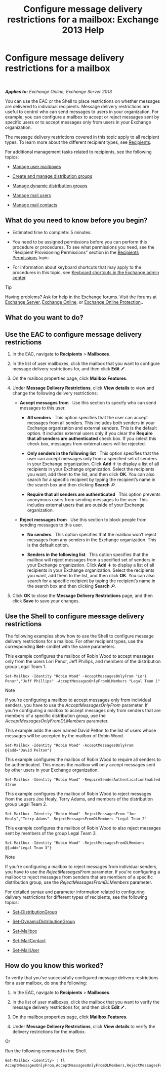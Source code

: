 ﻿---
title: 'Configure message delivery restrictions for a mailbox: Exchange 2013 Help'
TOCTitle: Configure message delivery restrictions for a mailbox
ms:assetid: c4b8b89f-3dbe-4cb8-8839-9a4e8067e00c
ms:mtpsurl: https://technet.microsoft.com/en-us/library/Bb397214(v=EXCHG.150)
ms:contentKeyID: 50396328
ms.date: 12/10/2017
mtps_version: v=EXCHG.150
---

# Configure message delivery restrictions for a mailbox

 

_**Applies to:** Exchange Online, Exchange Server 2013_


You can use the EAC or the Shell to place restrictions on whether messages are delivered to individual recipients. Message delivery restrictions are useful to control who can send messages to users in your organization. For example, you can configure a mailbox to accept or reject messages sent by specific users or to accept messages only from users in your Exchange organization.

The message delivery restrictions covered in this topic apply to all recipient types. To learn more about the different recipient types, see [Recipients](recipients-exchange-2013-help.md).

For additional management tasks related to recipients, see the following topics:

  - [Manage user mailboxes](manage-user-mailboxes-exchange-2013-help.md)

  - [Create and manage distribution groups](create-and-manage-distribution-groups-exchange-2013-help.md)

  - [Manage dynamic distribution groups](manage-dynamic-distribution-groups-exchange-2013-help.md)

  - [Manage mail users](manage-mail-users-exchange-2013-help.md)

  - [Manage mail contacts](manage-mail-contacts-exchange-2013-help.md)

## What do you need to know before you begin?

  - Estimated time to complete: 5 minutes.

  - You need to be assigned permissions before you can perform this procedure or procedures. To see what permissions you need, see the "Recipient Provisioning Permissions" section in the [Recipients Permissions](recipients-permissions-exchange-2013-help.md) topic.

  - For information about keyboard shortcuts that may apply to the procedures in this topic, see [Keyboard shortcuts in the Exchange admin center](keyboard-shortcuts-in-the-exchange-admin-center-exchange-online-protection-help.md).


> [!TIP]
> Having problems? Ask for help in the Exchange forums. Visit the forums at <A href="https://go.microsoft.com/fwlink/p/?linkid=60612">Exchange Server</A>, <A href="https://go.microsoft.com/fwlink/p/?linkid=267542">Exchange Online</A>, or <A href="https://go.microsoft.com/fwlink/p/?linkid=285351">Exchange Online Protection</A>..



## What do you want to do?

## Use the EAC to configure message delivery restrictions

1.  In the EAC, navigate to **Recipients** \> **Mailboxes**.

2.  In the list of user mailboxes, click the mailbox that you want to configure message delivery restrictions for, and then click **Edit** ![Edit icon](images/JJ218640.6f53ccb2-1f13-4c02-bea0-30690e6ea71d(EXCHG.150).gif "Edit icon").

3.  On the mailbox properties page, click **Mailbox Features**.

4.  Under **Message Delivery Restrictions**, click **View details** to view and change the following delivery restrictions:
    
      - **Accept messages from**   Use this section to specify who can send messages to this user.
        
          - **All senders**   This option specifies that the user can accept messages from all senders. This includes both senders in your Exchange organization and external senders. This is the default option. It includes external users only if you clear the **Require that all senders are authenticated** check box. If you select this check box, messages from external users will be rejected.
        
          - **Only senders in the following list**   This option specifies that the user can accept messages only from a specified set of senders in your Exchange organization. Click **Add** ![Add Icon](images/JJ218640.c1e75329-d6d7-4073-a27d-498590bbb558(EXCHG.150).gif "Add Icon") to display a list of all recipients in your Exchange organization. Select the recipients you want, add them to the list, and then click **OK**. You can also search for a specific recipient by typing the recipient’s name in the search box and then clicking **Search** ![Search icon](images/Dn624163.773574d0-9b92-4cab-9f6b-81532c7418b9(EXCHG.150).gif "Search icon").
        
          - **Require that all senders are authenticated**   This option prevents anonymous users from sending messages to the user. This includes external users that are outside of your Exchange organization.
    
      - **Reject messages from**   Use this section to block people from sending messages to this user.
        
          - **No senders**   This option specifies that the mailbox won’t reject messages from any senders in the Exchange organization. This is the default option.
        
          - **Senders in the following list**   This option specifies that the mailbox will reject messages from a specified set of senders in your Exchange organization. Click **Add** ![Add Icon](images/JJ218640.c1e75329-d6d7-4073-a27d-498590bbb558(EXCHG.150).gif "Add Icon") to display a list of all recipients in your Exchange organization. Select the recipients you want, add them to the list, and then click **OK**. You can also search for a specific recipient by typing the recipient’s name in the search box and then clicking **Search** ![Search icon](images/Dn624163.773574d0-9b92-4cab-9f6b-81532c7418b9(EXCHG.150).gif "Search icon").

5.  Click **OK** to close the **Message Delivery Restrictions** page, and then click **Save** to save your changes.

## Use the Shell to configure message delivery restrictions

The following examples show how to use the Shell to configure message delivery restrictions for a mailbox. For other recipient types, use the corresponding **Set-** cmdlet with the same parameters.

This example configures the mailbox of Robin Wood to accept messages only from the users Lori Penor, Jeff Phillips, and members of the distribution group Legal Team 1.

    Set-Mailbox -Identity "Robin Wood" -AcceptMessagesOnlyFrom "Lori Penor","Jeff Phillips" -AcceptMessagesOnlyFromDLMembers "Legal Team 1"


> [!NOTE]
> If you're configuring a mailbox to accept messages only from individual senders, you have to use the <EM>AcceptMessagesOnlyFrom</EM> parameter. If you're configuring a mailbox to accept messages only from senders that are members of a specific distribution group, use the <EM>AcceptMessagesOnlyFromDLMembers</EM> parameter.



This example adds the user named David Pelton to the list of users whose messages will be accepted by the mailbox of Robin Wood.

    Set-Mailbox -Identity "Robin Wood" -AcceptMessagesOnlyFrom @{add="David Pelton"}

This example configures the mailbox of Robin Wood to require all senders to be authenticated. This means the mailbox will only accept messages sent by other users in your Exchange organization.

    Set-Mailbox -Identity "Robin Wood" -RequireSenderAuthenticationEnabled $true

This example configures the mailbox of Robin Wood to reject messages from the users Joe Healy, Terry Adams, and members of the distribution group Legal Team 2.

    Set-Mailbox -Identity "Robin Wood" -RejectMessagesFrom "Joe Healy","Terry Adams" -RejectMessagesFromDLMembers "Legal Team 2"

This example configures the mailbox of Robin Wood to also reject messages sent by members of the group Legal Team 3.

    Set-Mailbox -Identity "Robin Wood" -RejectMessagesFromDLMembers @{add="Legal Team 3"}


> [!NOTE]
> If you're configuring a mailbox to reject messages from individual senders, you have to use the <EM>RejectMessagesFrom</EM> parameter. If you're configuring a mailbox to reject messages from senders that are members of a specific distribution group, use the <EM>RejectMessagesFromDLMembers</EM> parameter.



For detailed syntax and parameter information related to configuring delivery restrictions for different types of recipients, see the following topics:

  - [Set-DistributionGroup](https://technet.microsoft.com/en-us/library/bb124955\(v=exchg.150\))

  - [Set-DynamicDistributionGroup](https://technet.microsoft.com/en-us/library/bb123796\(v=exchg.150\))

  - [Set-Mailbox](https://technet.microsoft.com/en-us/library/bb123981\(v=exchg.150\))

  - [Set-MailContact](https://technet.microsoft.com/en-us/library/aa995950\(v=exchg.150\))

  - [Set-MailUser](https://technet.microsoft.com/en-us/library/aa995971\(v=exchg.150\))

## How do you know this worked?

To verify that you've successfully configured message delivery restrictions for a user mailbox, do one the following:

1.  In the EAC, navigate to **Recipients** \> **Mailboxes**.

2.  In the list of user mailboxes, click the mailbox that you want to verify the message delivery restrictions for, and then click **Edit** ![Edit icon](images/JJ218640.6f53ccb2-1f13-4c02-bea0-30690e6ea71d(EXCHG.150).gif "Edit icon").

3.  On the mailbox properties page, click **Mailbox Features**.

4.  Under **Message Delivery Restrictions**, click **View details** to verify the delivery restrictions for the mailbox.

Or

Run the following command in the Shell.

    Get-Mailbox <identity> | fl AcceptMessagesOnlyFrom,AcceptMessagesOnlyFromDLMembers,RejectMessagesFrom,RejectMessagesFromDLMembers,RequireSenderAuthenticationEnabled

